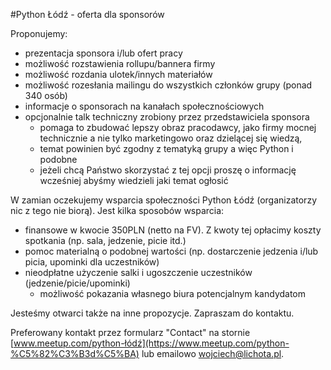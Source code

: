 #Python Łódź - oferta dla sponsorów

Proponujemy:
 * prezentacja sponsora i/lub ofert pracy
 * możliwość rozstawienia rollupu/bannera firmy
 * możliwość rozdania ulotek/innych materiałów
 * możliwość rozesłania mailingu do wszystkich członków grupy (ponad 340 osób) 
 * informacje o sponsorach na kanałach społecznościowych
 * opcjonalnie talk techniczny zrobiony przez przedstawiciela sponsora
   - pomaga to zbudować lepszy obraz pracodawcy, jako firmy mocnej technicznie a nie tylko marketingowo oraz dzielącej się wiedzą,
   - temat powinien być zgodny z tematyką grupy a więc Python i podobne
   - jeżeli chcą Państwo skorzystać z tej opcji proszę o informację wcześniej abyśmy wiedzieli jaki temat ogłosić


W zamian oczekujemy wsparcia społeczności Python Łódź (organizatorzy nic z tego nie biorą). Jest kilka sposobów wsparcia:
 * finansowe w kwocie 350PLN (netto na FV). Z kwoty tej opłacimy koszty spotkania (np. sala, jedzenie, picie itd.)
 * pomoc materialną o podobnej wartości (np. dostarczenie jedzenia i/lub picia, upominki dla uczestników)
 * nieodpłatne użyczenie salki i ugoszczenie uczestników (jedzenie/picie/upominki)
    - możliwość pokazania własnego biura potencjalnym kandydatom
 
Jesteśmy otwarci także na inne propozycje. Zapraszam do kontaktu.

Preferowany kontakt przez formularz "Contact" na stornie
[www.meetup.com/python-łódź](https://www.meetup.com/python-%C5%82%C3%B3d%C5%BA)
lub emailowo wojciech@lichota.pl.
